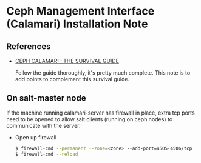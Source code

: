 # Ceph Management Interface (Calamari) Installation Note

## References

- [CEPH CALAMARI : THE SURVIVAL GUIDE](https://ceph.com/category/calamari/)

    Follow the guide thoroughly, it's pretty much complete.  This note is to add
    points to complement this survival guide.

## On salt-master node

If the machine running calamari-server has firewall in place, extra tcp ports need
to be opened to allow salt clients (running on ceph nodes) to communicate with the server.

- Open up firewall

    ```bash
    $ firewall-cmd --permanent --zone=<zone> --add-port=4505-4506/tcp
    $ firewall-cmd --reload
    ```